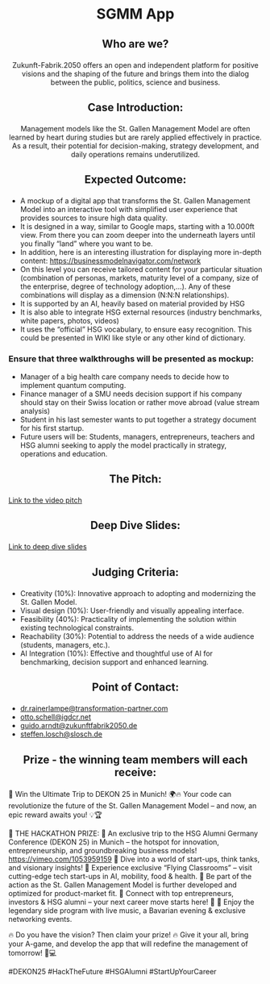 # <p align="center"> SGMM App </p>

## <p align="center"> Who are we? </p>
<p align="center">Zukunft-Fabrik.2050 offers an open and independent platform for positive visions and the shaping of the future and brings them into the dialog between the public, politics, science and business.</p>

## <p align="center"> Case Introduction: </p>
<p align="center"> Management models like the St. Gallen Management Model are often learned by heart during studies but are rarely applied effectively in practice. As a result, their potential for decision-making, strategy development, and daily operations remains underutilized. </p>

## <p align="center"> Expected Outcome: </p>
-	A mockup of a digital app that transforms the St. Gallen Management Model into an interactive tool with simplified user experience that provides sources to insure high data quality.
-	It is designed in a way, similar to Google maps, starting with a 10.000ft view. From there you can zoom deeper into the underneath layers until you finally “land” where you want to be.
-	In addition, here is an interesting illustration for displaying more in-depth content: https://businessmodelnavigator.com/network 
-	On this level you can receive tailored content for your particular situation (combination of personas, markets, maturity level of a company, size of the enterprise, degree of technology adoption,…). Any of these combinations will display as a dimension (N:N:N relationships).
-	It is supported by an AI, heavily based on material provided by HSG
-	It is also able to integrate HSG external resources (industry benchmarks, white papers, photos, videos)
-	It uses the “official” HSG vocabulary, to ensure easy recognition. This could be presented in WIKI like style or any other kind of dictionary.
###  Ensure that three walkthroughs will be presented as mockup:
-	Manager of a big health care company needs to decide how to implement quantum computing.
-	Finance manager of a SMU needs decision support if his company should stay on their Swiss location or rather move abroad (value stream analysis)
-	Student in his last semester wants to put together a strategy document for his first startup.
-	Future users will be: Students, managers, entrepreneurs, teachers and HSG alumni seeking to apply the model practically in strategy, operations and education.

## <p align="center"> The Pitch: </p>
[Link to the video pitch](https://drive.google.com/file/d/18HugigwSWrG2kJaR_3xuCZ-d4iC606ui/view?usp=sharing)

## <p align="center"> Deep Dive Slides: </p>
[Link to deep dive slides](SGMM_Architekturvorschlag_V2.pptx)
<p align="center">  </p>

## <p align="center"> Judging Criteria: </p>
- Creativity (10%): Innovative approach to adopting and modernizing the St. Gallen Model.
- Visual design (10%):	User-friendly and visually appealing interface.
- Feasibility (40%):	Practicality of implementing the solution within existing technological constraints.
- Reachability (30%):	Potential to address the needs of a wide audience (students, managers, etc.).
- AI Integration (10%):	Effective and thoughtful use of AI for benchmarking, decision support and enhanced learning.



## <p align="center"> Point of Contact: </p>
- dr.rainerlampe@transformation-partner.com
- otto.schell@igdcr.net
- guido.arndt@zukunftfabrik2050.de
- steffen.losch@slosch.de

## <p align="center"> Prize - the winning team members will each receive: </p>

🚀 Win the Ultimate Trip to DEKON 25 in Munich! 🌍🔥
Your code can revolutionize the future of the St. Gallen Management Model – and now, an epic reward awaits you! 💡🏆

🎯 THE HACKATHON PRIZE:
🔹 An exclusive trip to the HSG Alumni Germany Conference (DEKON 25) in Munich – the hotspot for innovation, entrepreneurship, and groundbreaking business models! https://vimeo.com/1053959159
🔹 Dive into a world of start-ups, think tanks, and visionary insights!
🔹 Experience exclusive “Flying Classrooms” – visit cutting-edge tech start-ups in AI, mobility, food & health.
🔹 Be part of the action as the St. Gallen Management Model is further developed and optimized for product-market fit.
🔹 Connect with top entrepreneurs, investors & HSG alumni – your next career move starts here! 🚀
🔹 Enjoy the legendary side program with live music, a Bavarian evening & exclusive networking events.

🔥 Do you have the vision? Then claim your prize! 🔥
Give it your all, bring your A-game, and develop the app that will redefine the management of tomorrow! 🚀💻

#DEKON25 #HackTheFuture #HSGAlumni #StartUpYourCareer
